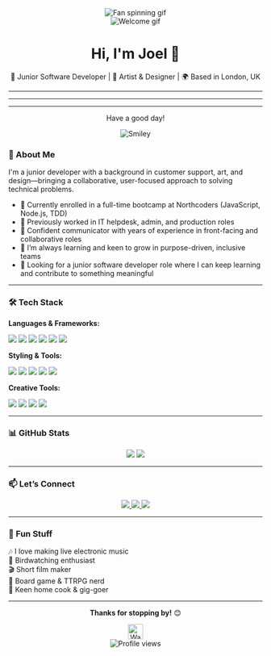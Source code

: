 <div align="center">
  <img src="https://github.com/fnky/fnky/raw/fnky/img/fan-1.gif" alt="Fan spinning gif">
</div>

<div align="center">
  <img src="https://github.com/fnky/fnky/raw/fnky/img/welcome-fire.gif" alt="Welcome gif">
</div>

<h1 align="center">Hi, I'm Joel 👋</h1>

<div align="center">
  <p>🌱 Junior Software Developer | 🎨 Artist & Designer | 🌍 Based in London, UK</p>
</div>

---

<hr>


<hr>

<div align="center">
<p>Have a good day!</p>
<div>
<img src="" alt="Smiley" align="center">
</div>
</div>

### 🚀 About Me

I'm a junior developer with a background in customer support, art, and design—bringing a collaborative, user-focused approach to solving technical problems.

- 🧠 Currently enrolled in a full-time bootcamp at Northcoders (JavaScript, Node.js, TDD)
- 💼 Previously worked in IT helpdesk, admin, and production roles
- 💬 Confident communicator with years of experience in front-facing and collaborative roles
- 🌱 I’m always learning and keen to grow in purpose-driven, inclusive teams
- 🎯 Looking for a junior software developer role where I can keep learning and contribute to something meaningful

---

### 🛠️ Tech Stack

**Languages & Frameworks:**
<p align="left">
  <img src="https://img.shields.io/badge/javascript-%23323330.svg?style=for-the-badge&logo=javascript&logoColor=%23F7DF1E" />
  <img src="https://img.shields.io/badge/typescript-%23007ACC.svg?style=for-the-badge&logo=typescript&logoColor=white" />
  <img src="https://img.shields.io/badge/node.js-6DA55F?style=for-the-badge&logo=node.js&logoColor=white" />
  <img src="https://img.shields.io/badge/react-%2320232a.svg?style=for-the-badge&logo=react&logoColor=%2361DAFB" />
  <img src="https://img.shields.io/badge/postgres-%23316192.svg?style=for-the-badge&logo=postgresql&logoColor=white" />
  <img src="https://img.shields.io/badge/mongodb-%2347A248.svg?style=for-the-badge&logo=mongodb&logoColor=white" />
</p>

**Styling & Tools:**
<p align="left">
  <img src="https://img.shields.io/badge/html5-%23E34F26.svg?style=for-the-badge&logo=html5&logoColor=white" />
  <img src="https://img.shields.io/badge/css3-%231572B6.svg?style=for-the-badge&logo=css3&logoColor=white" />
  <img src="https://img.shields.io/badge/tailwindcss-%2306B6D4.svg?style=for-the-badge&logo=tailwindcss&logoColor=white" />
  <img src="https://img.shields.io/badge/git-%23F05033.svg?style=for-the-badge&logo=git&logoColor=white" />
  <img src="https://img.shields.io/badge/jest-%23C21325.svg?style=for-the-badge&logo=jest&logoColor=white" />
</p>

**Creative Tools:**
<p align="left">
  <img src="https://img.shields.io/badge/photoshop-%2331A8FF.svg?style=for-the-badge&logo=adobephotoshop&logoColor=white" />
  <img src="https://img.shields.io/badge/illustrator-%23FF9A00.svg?style=for-the-badge&logo=adobeillustrator&logoColor=white" />
  <img src="https://img.shields.io/badge/touchdesigner-%2314141E.svg?style=for-the-badge&logo=derivative&logoColor=white" />
  <img src="https://img.shields.io/badge/ableton-%23000000.svg?style=for-the-badge&logo=abletonlive&logoColor=white" />
</p>

---

### 📊 GitHub Stats

<div align="center">
  <img src="https://github-readme-stats.vercel.app/api?username=pooch1e&show_icons=true&theme=radical&hide_border=true" />
  <img src="https://github-readme-stats.vercel.app/api/top-langs/?username=pooch1e&layout=compact&theme=radical&hide_border=true" />
</div>

---

### 📫 Let’s Connect

<div align="center">
  <a href="mailto:joelnskram@gmail.com">
    <img src="https://img.shields.io/badge/email-D14836?style=for-the-badge&logo=gmail&logoColor=white" />
  </a>
  <a href="https://www.linkedin.com/in/joel-kram/">
    <img src="https://img.shields.io/badge/linkedin-%230077B5.svg?style=for-the-badge&logo=linkedin&logoColor=white" />
  </a>
  <a href="https://github.com/pooch1e">
    <img src="https://img.shields.io/badge/github-%23121011.svg?style=for-the-badge&logo=github&logoColor=white" />
  </a>
</div>

---

### 🌱 Fun Stuff

🎶 I love making live electronic music  
🦉 Birdwatching enthusiast  
🎬 Short film maker  
🎲 Board game & TTRPG nerd  
🍳 Keen home cook & gig-goer

---

<div align="center">
  <p><strong>Thanks for stopping by!</strong> 😊</p>
  <img src="https://raw.githubusercontent.com/MartinHeinz/MartinHeinz/master/wave.gif" width="30px" alt="Waving hand">
</div>

<div align="center">
  <img src="https://komarev.com/ghpvc/?username=pooch1e&color=brightgreen&style=flat-square" alt="Profile views">
</div>


